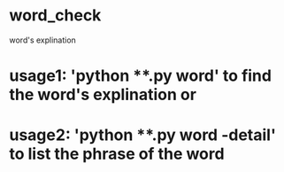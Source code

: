 word_check
==========

word's explination
# usage1: 'python **.py word' to find the word's explination or
# usage2: 'python **.py word -detail' to list the phrase of the word
